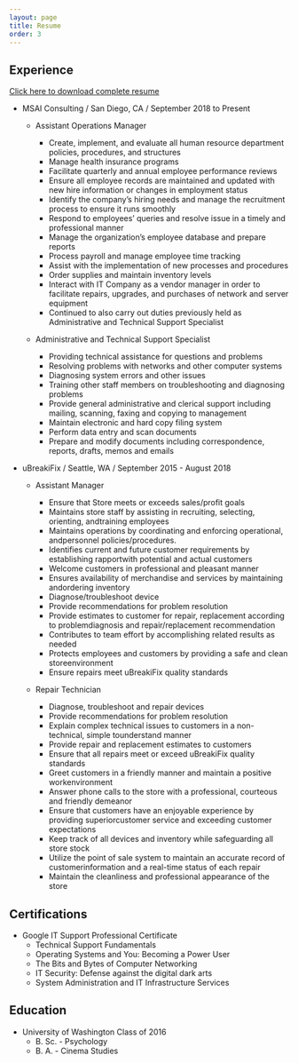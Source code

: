 ```yaml
---
layout: page
title: Resume
order: 3
---
```


## Experience

<a href="public/assets/Peter Geyser Resume.pdf" download>Click here to download complete resume</a>

* MSAI Consulting / San Diego, CA / September 2018 to Present
  * Assistant Operations Manager
    * Create, implement, and evaluate all human resource department policies, procedures, and structures
    * Manage health insurance programs
    * Facilitate quarterly and annual employee performance reviews
    * Ensure all employee records are maintained and updated with new hire information or changes in employment status
    * Identify the company’s hiring needs and manage the recruitment process to ensure it runs smoothly
    * Respond to employees’ queries and resolve issue in a timely and professional manner
    * Manage the organization’s employee database and prepare reports
    * Process payroll and manage employee time tracking
    * Assist with the implementation of new processes and procedures
    * Order supplies and maintain inventory levels
    * Interact with IT Company as a vendor manager in order to facilitate repairs, upgrades, and purchases of network and server equipment
    * Continued to also carry out duties previously held as Administrative and Technical Support Specialist

  * Administrative and Technical Support Specialist
    * Providing technical assistance for questions and problems
    * Resolving problems with networks and other computer systems
    * Diagnosing system errors and other issues
    * Training other staff members on troubleshooting and diagnosing problems
    * Provide general administrative and clerical support including mailing, scanning, faxing and copying to management
    * Maintain electronic and hard copy filing system
    * Perform data entry and scan documents
    * Prepare and modify documents including correspondence, reports, drafts, memos and emails

* uBreakiFix / Seattle, WA / September 2015 - August 2018
  * Assistant Manager
    * Ensure that Store meets or exceeds sales/profit goals
    * Maintains store staff by assisting in recruiting, selecting, orienting, andtraining employees
    * Maintains operations by coordinating and enforcing operational, andpersonnel policies/procedures.
    * Identifies current and future customer requirements by establishing rapportwith potential and actual customers
    * Welcome customers in professional and pleasant manner
    * Ensures availability of merchandise and services by maintaining andordering inventory
    * Diagnose/troubleshoot device
    * Provide recommendations for problem resolution
    * Provide estimates to customer for repair, replacement according to problemdiagnosis and repair/replacement recommendation
    * Contributes to team effort by accomplishing related results as needed
    * Protects employees and customers by providing a safe and clean storeenvironment
    * Ensure repairs meet uBreakiFix quality standards
  
  * Repair Technician
    * Diagnose, troubleshoot and repair devices
    * Provide recommendations for problem resolution
    * Explain complex technical issues to customers in a non-technical, simple tounderstand manner
    * Provide repair and replacement estimates to customers
    * Ensure that all repairs meet or exceed uBreakiFix quality standards
    * Greet customers in a friendly manner and maintain a positive workenvironment
    * Answer phone calls to the store with a professional, courteous and friendly demeanor
    * Ensure that customers have an enjoyable experience by providing superiorcustomer service and exceeding customer expectations
    * Keep track of all devices and inventory while safeguarding all store stock
    * Utilize the point of sale system to maintain an accurate record of customerinformation and a real-time status of each repair
    * Maintain the cleanliness and professional appearance of the store

## Certifications

* Google IT Support Professional Certificate
  * Technical Support Fundamentals
  * Operating Systems and You: Becoming a Power User
  * The Bits and Bytes of Computer Networking
  * IT Security: Defense against the digital dark arts
  * System Administration and IT Infrastructure Services

## Education

* University of Washington Class of 2016
  * B. Sc. - Psychology
  * B. A. - Cinema Studies

